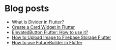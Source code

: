 # Blog posts
<!-- BLOG-POST-LIST:START -->
- [What is Divider in Flutter?](https://flutterflux.com/what-is-divider-in-flutter/)
- [Create a Card Widget in Flutter](https://flutterflux.com/create-a-card-widget-in-flutter/)
- [ElevatedButton Flutter: How to use it?](https://flutterflux.com/elevatedbutton-flutter-how-to-use-it/)
- [How to Upload Image to Firebase Storage Flutter](https://flutterflux.com/how-to-upload-image-to-firebase-storage-flutter/)
- [How to use FutureBuilder in Flutter](https://flutterflux.com/how-to-use-futurebuilder-in-flutter/)
<!-- BLOG-POST-LIST:END -->